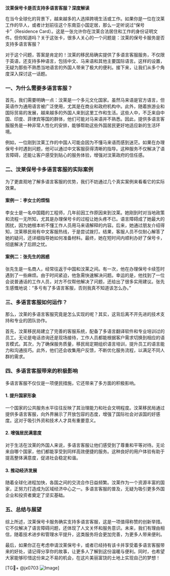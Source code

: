 **汶莱保号卡是否支持多语言客服？深度解读**

在当今全球化的背景下，越来越多的人选择跨境生活或工作。如果你是一位在汶莱工作的华人，或者计划前往这个东南亚小国定居，那么一定听说过“保号卡”（Residence Card）。这是一张允许你在汶莱合法居住和工作的身份证明文件。但你知道吗？关于这张卡，很多人关心的一个问题是：汶莱的保号卡服务是否支持多语言客服？

对于这个问题，答案是肯定的！汶莱的移民局确实提供了多语言客服服务，不仅限于英语，还支持多种语言，包括中文、马来语和其他主要国际语言。这样的设置，无疑为那些不熟悉当地语言的外国人带来了极大的便利。接下来，让我们从多个角度深入探讨这一话题。

### 一、为什么需要多语言客服？

首先，我们需要明确一点：汶莱是一个多元文化国家。虽然马来语是官方语言，但英语作为通用语言被广泛使用，尤其是在商业和政府机构中。此外，随着旅游业和国际贸易的发展，越来越多的外国人来到这里工作和生活。这些人中，不乏来自中国、印度、菲律宾等国的群体，他们可能对马来语并不熟悉。因此，提供多语言客服服务是一种非常人性化的安排，能够帮助这些外国居民更好地适应新的生活环境。

例如，一位刚到汶莱工作的中国人可能会因为不懂马来语而感到迷茫。如果在办理保号卡时遇到问题，他可以通过中文客服获得清晰的指导。这种服务不仅解决了语言障碍，还能让客户感受到贴心的服务体验，增强对汶莱政府的信任感。

### 二、汶莱保号卡多语言客服的实际案例

为了更直观地了解多语言客服的优势，我们不妨通过几个真实案例来看看它的实际效果。

#### 案例一：李女士的烦恼
李女士是一名中国籍的工程师，几年前因工作原因来到汶莱。她刚到时对当地政策和流程一无所知，尤其是办理保号卡的过程让她头疼不已。语言障碍成了她最大的困扰，因为她根本听不懂工作人员用马来语解释的内容。后来，她通过朋友介绍得知，汶莱移民局有中文客服热线，于是尝试拨打。结果，客服人员不仅耐心解答了她的疑问，还详细指导她如何准备材料。最终，她在短时间内顺利办好了保号卡，彻底解决了后顾之忧。

#### 案例二：张先生的困惑
张先生是一名商人，经常往返于中国和汶莱之间。有一次，他在办理保号卡续签时遇到了一些麻烦。由于时间紧迫，他急需快速解决问题。幸运的是，他找到了一位会说普通话的工作人员，对方不仅帮他解决了问题，还给出了很多实用建议。张先生感慨地说：“多亏有了多语言客服，否则我真不知道该怎么办。”

### 三、多语言客服如何运作？

那么，汶莱的多语言客服究竟是怎么实现的呢？其实，这背后离不开先进的技术支持和专业的团队协作。

首先，汶莱移民局建立了完善的客服系统，配备了多语言翻译软件和专业培训过的员工。无论是电话咨询还是现场接待，工作人员都能根据客户需求切换到相应的语言模式。其次，为了确保服务质量，移民局定期组织语言培训，提升员工的语言能力和沟通技巧。此外，他们还会收集用户反馈，不断优化服务流程，以满足不同人群的需求。

### 四、多语言客服带来的积极影响

多语言客服不仅仅是一项便民措施，它还带来了多方面的积极影响。

#### 1. 提升国家形象
一个国家的公共服务水平往往反映了其治理能力和社会文明程度。汶莱移民局通过提供多语言客服，向外界展示了开放包容的态度，增强了国际社会对该国的好感度。这对于吸引外资和技术人才具有重要意义。

#### 2. 增强居民满意度
对于生活在汶莱的外国人来说，多语言客服让他们感受到了尊重和平等对待。无论来自哪个国家，他们都能享受到同样高效便捷的服务。这种良好的用户体验有助于提高整体满意度，促进社会稳定和谐。

#### 3. 推动经济发展
随着全球化进程加快，各国之间的交流合作日益频繁。汶莱作为一个资源丰富的国家，正努力打造成为区域经济中心之一。多语言客服的普及，无疑为吸引更多外国企业和投资者奠定了坚实基础。

### 五、总结与展望

综上所述，汶莱保号卡服务确实支持多语言客服，这是一项值得称赞的创新举措。它不仅解决了语言障碍问题，还体现了人文关怀和服务意识。未来，我们有理由相信，随着技术进步和管理水平提升，这类服务将会更加完善，为更多人带来便利。

最后，如果你正在考虑申请汶莱保号卡，或者已经持有该卡并享受着多语言客服带来的好处，请记得分享你的故事，让更多人了解到这份温暖与便利。同时，也希望大家能够珍惜这份来之不易的机会，在这片美丽富饶的土地上实现自己的梦想！

[TG💪+ @jx0703 ![Image](https://github.com/user-attachments/assets/dbca1d08-cadb-493c-b0ec-ad6f7a83f270)]